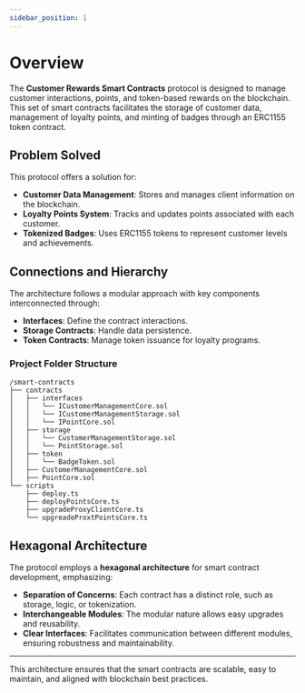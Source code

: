 ```yaml
---
sidebar_position: 1
---
```


# Overview

The **Customer Rewards Smart Contracts** protocol is designed to manage customer interactions, points, and token-based rewards on the blockchain. This set of smart contracts facilitates the storage of customer data, management of loyalty points, and minting of badges through an ERC1155 token contract.

## Problem Solved

This protocol offers a solution for:
- **Customer Data Management**: Stores and manages client information on the blockchain.
- **Loyalty Points System**: Tracks and updates points associated with each customer.
- **Tokenized Badges**: Uses ERC1155 tokens to represent customer levels and achievements.

## Connections and Hierarchy

The architecture follows a modular approach with key components interconnected through:
- **Interfaces**: Define the contract interactions.
- **Storage Contracts**: Handle data persistence.
- **Token Contracts**: Manage token issuance for loyalty programs.

### **Project Folder Structure**

```
/smart-contracts
├── contracts
│   ├── interfaces
│   │   └── ICustomerManagementCore.sol
│   │   └── ICustomerManagementStorage.sol
│   │   └── IPointCore.sol
│   ├── storage
│   │   └── CustomerManagementStorage.sol
│   │   └── PointStorage.sol
│   ├── token
│   │   └── BadgeToken.sol
│   ├── CustomerManagementCore.sol
│   ├── PointCore.sol
└── scripts
    ├── deploy.ts
    ├── deployPointsCore.ts
    ├── upgradeProxyClientCore.ts
    └── upgreadeProxtPointsCore.ts
```

## Hexagonal Architecture

The protocol employs a **hexagonal architecture** for smart contract development, emphasizing:
- **Separation of Concerns**: Each contract has a distinct role, such as storage, logic, or tokenization.
- **Interchangeable Modules**: The modular nature allows easy upgrades and reusability.
- **Clear Interfaces**: Facilitates communication between different modules, ensuring robustness and maintainability.

---

This architecture ensures that the smart contracts are scalable, easy to maintain, and aligned with blockchain best practices.
